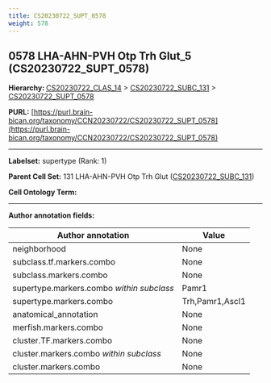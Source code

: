 ```yaml
---
title: CS20230722_SUPT_0578
weight: 578
---
```

## 0578 LHA-AHN-PVH Otp Trh Glut_5 (CS20230722_SUPT_0578)
<b>Hierarchy: </b>
[CS20230722_CLAS_14](../CS20230722_CLAS_14) >
[CS20230722_SUBC_131](../CS20230722_SUBC_131) >
[CS20230722_SUPT_0578](../CS20230722_SUPT_0578)

**PURL:** [https://purl.brain-bican.org/taxonomy/CCN20230722/CS20230722_SUPT_0578](https://purl.brain-bican.org/taxonomy/CCN20230722/CS20230722_SUPT_0578)

---


**Labelset:** supertype (Rank: 1)

**Parent Cell Set:** 131 LHA-AHN-PVH Otp Trh Glut ([CS20230722_SUBC_131](../CS20230722_SUBC_131))



**Cell Ontology Term:** 

[MARKER GENES.]: #


---

[TRANSFERRED ANNOTATIONS.]: #


[AUTHOR ANNOTATION FIELDS.]: #


**Author annotation fields:**

| Author annotation | Value |
|-------------------|-------|
|neighborhood|None|
|subclass.tf.markers.combo|None|
|subclass.markers.combo|None|
|supertype.markers.combo _within subclass_|Pamr1|
|supertype.markers.combo|Trh,Pamr1,Ascl1|
|anatomical_annotation|None|
|merfish.markers.combo|None|
|cluster.TF.markers.combo|None|
|cluster.markers.combo _within subclass_|None|
|cluster.markers.combo|None|
